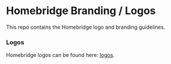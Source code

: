 # Homebridge Branding / Logos

This repo contains the Homebridge logo and branding guidelines.

### Logos

Homebridge logos can be found here: [logos](./logos).

